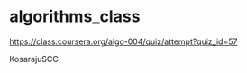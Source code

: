 algorithms_class
================

https://class.coursera.org/algo-004/quiz/attempt?quiz_id=57 

KosarajuSCC


